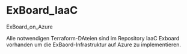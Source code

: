 # ExBoard_IaaC
ExBoard_on_Azure

Alle notwendigen Terraform-DAteien sind im Repository IaaC Exboard vorhanden um die ExBaord-Infrastruktur auf Azure zu implementieren.
